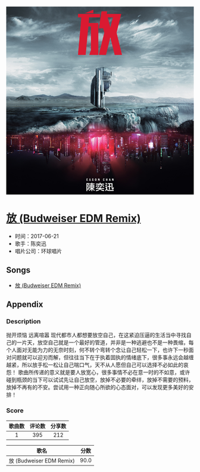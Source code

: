 <p align="center">
	<img src="imgs/放_budweiser_edm_remix_.jpg" alt="album_img" />
</p>

# [放 (Budweiser EDM Remix)](https://music.163.com/album?id=35643233)

* 时间：2017-06-21
* 歌手：陈奕迅
* 唱片公司：环球唱片
## Songs

* [放 (Budweiser EDM Remix)](songs/放_budweiser_edm_remix__485595084/README.md)
## Appendix

### Description

抛开烦恼 远离喧嚣 现代都市人都想要放空自己，在这紧迫压逼的生活当中寻找自己的一片天，放空自己就是一个最好的管道，并非是一种逃避也不是一种畏缩，每个人面对无能为力的无奈时刻，何不转个弯转个念让自己轻松一下，也许下一秒面对问题就可以迎刃而解，但往往当下在于执着固执的情绪底下，很多事永远会越缠越紧，所以放手松一松让自己喘口气，天不从人愿但自己可以选择不必如此的哀怨！
歌曲所传递的意义就是要人放宽心，很多事情不必在意一时的不如意，或许碰到瓶颈的当下可以试试先让自己放空，放掉不必要的牵绊，放掉不需要的预料，放掉不再有的不安。尝试用一种正向随心所欲的心态面对，可以发现更多美好的安排！

### Score

|歌曲数|评论数|分享数|
|:---:|:---:|:---:|
|1|395|212|

|歌名|分数|
|:---:|:---:|
|放 (Budweiser EDM Remix)|90.0
